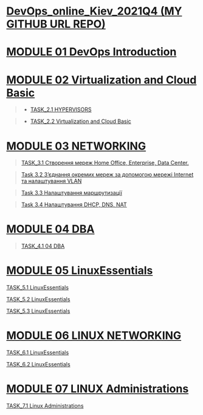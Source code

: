 
[DevOps_online_Kiev_2021Q4 (MY GITHUB URL REPO)](https://github.com/vasilkyiv/DevOps_online_Kiev_2021Q4.git)
=======================================

[MODULE 01 DevOps Introduction](https://github.com/vasilkyiv/DevOps_online_Kiev_2021Q4/tree/main/m1) 
=======================================
[MODULE 02 Virtualization and Cloud Basic](https://github.com/vasilkyiv/DevOps_online_Kiev_2021Q4/tree/main/m2) 
=======================================
> - [TASK_2.1 HYPERVISORS](https://github.com/vasilkyiv/DevOps_online_Kiev_2021Q4/tree/main/m2)

> - [TASK_2.2 Virtualization and Cloud Basic](https://github.com/vasilkyiv/DevOps_online_Kiev_2021Q4/tree/main/m2)

[MODULE 03 NETWORKING](https://github.com/vasilkyiv/DevOps_online_Kiev_2021Q4/tree/main/m3) 
===========================================================================

>  [TASK_3.1 Створення мереж Home Office, Enterprise, Data Center.](https://github.com/vasilkyiv/DevOps_online_Kiev_2021Q4/tree/main/m3)

>  [Task 3.2  З’єднання окремих мереж за допомогою мережі Internet та налаштування VLAN](https://github.com/vasilkyiv/DevOps_online_Kiev_2021Q4/tree/main/m3)

>  [Task 3.3  Налаштування маршрутизації](https://github.com/vasilkyiv/DevOps_online_Kiev_2021Q4/tree/main/m3)

>  [Task 3.4  Налаштування DHCP, DNS, NAT](https://github.com/vasilkyiv/DevOps_online_Kiev_2021Q4/tree/main/m3)

[MODULE 04 DBA](https://github.com/vasilkyiv/DevOps_online_Kiev_2021Q4/tree/main/m4) 
===========================================================================
>  [TASK_4.1 04 DBA](https://github.com/vasilkyiv/DevOps_online_Kiev_2021Q4/tree/main/m4)

[MODULE 05 LinuxEssentials](https://github.com/vasilkyiv/DevOps_online_Kiev_2021Q4/tree/main/m5) 
===========================================================================
[TASK_5.1 LinuxEssentials](https://github.com/vasilkyiv/DevOps_online_Kiev_2021Q4/tree/main/m5)

[TASK_5.2 LinuxEssentials](https://github.com/vasilkyiv/DevOps_online_Kiev_2021Q4/tree/main/m5)

[TASK_5.3 LinuxEssentials](https://github.com/vasilkyiv/DevOps_online_Kiev_2021Q4/tree/main/m5)

[MODULE 06 LINUX NETWORKING](https://github.com/vasilkyiv/DevOps_online_Kiev_2021Q4/tree/main/m5) 
===========================================================================

 [TASK_6.1 LinuxEssentials](https://github.com/vasilkyiv/DevOps_online_Kiev_2021Q4/tree/main/m6)

 [TASK_6.2 LinuxEssentials](https://github.com/vasilkyiv/DevOps_online_Kiev_2021Q4/tree/main/m6)

 [MODULE 07 LINUX Administrations](https://github.com/vasilkyiv/DevOps_online_Kiev_2021Q4/tree/main/m7) 
===========================================================================

[TASK_7.1 Linux Administrations](https://github.com/vasilkyiv/DevOps_online_Kiev_2021Q4/tree/main/m7)

